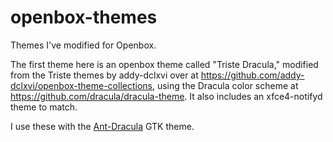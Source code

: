 # openbox-themes
Themes I've modified for Openbox.

The first theme here is an openbox theme called "Triste Dracula," modified from the Triste themes by addy-dclxvi over at <https://github.com/addy-dclxvi/openbox-theme-collections>, using the Dracula color scheme at <https://github.com/dracula/dracula-theme>. It also includes an xfce4-notifyd theme to match. 

I use these with the [Ant-Dracula](https://github.com/EliverLara/Ant-Dracula) GTK theme.
